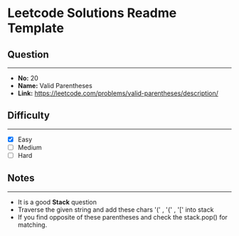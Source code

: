 # Leetcode Solutions Readme Template
## **Question**
***
* **No:** 20
* **Name:** Valid Parentheses
* **Link:** https://leetcode.com/problems/valid-parentheses/description/

## **Difficulty**
***
- [x] Easy
- [ ] Medium
- [ ] Hard
## **Notes**
***
- It is a good **Stack** question
- Traverse the given string and add these chars '(' , '{' , '[' into stack
- If you find opposite of these parentheses and check the stack.pop() for matching. 